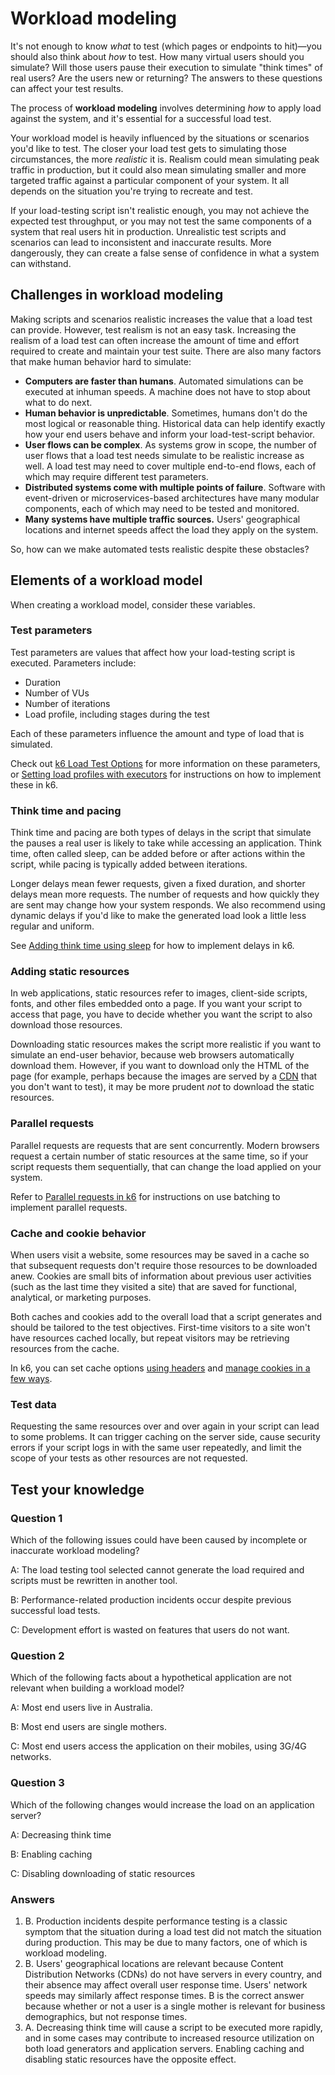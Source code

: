 # Workload modeling

It's not enough to know _what_ to test (which pages or endpoints to hit)&mdash;you should also think about _how_ to test. How many virtual users should you simulate? Will those users pause their execution to simulate "think times" of real users? Are the users new or returning? The answers to these questions can affect your test results.

The process of **workload modeling** involves determining *how* to apply load against the system, and it's essential for a successful load test.

Your workload model is heavily influenced by the situations or scenarios you'd like to test. The closer your load test gets to simulating those circumstances, the more *realistic* it is. Realism could mean simulating peak traffic in production, but it could also mean simulating smaller and more targeted traffic against a particular component of your system. It all depends on the situation you're trying to recreate and test.

If your load-testing script isn't realistic enough, you may not achieve the expected test throughput, or you may not test the same components of a system that real users hit in production. Unrealistic test scripts and scenarios can lead to inconsistent and inaccurate results. More dangerously, they can create a false sense of confidence in what a system can withstand.

## Challenges in workload modeling

Making scripts and scenarios realistic increases the value that a load test can provide. However, test realism is not an easy task. Increasing the realism of a load test can often increase the amount of time and effort required to create and maintain your test suite. There are also many factors that make human behavior hard to simulate:

- **Computers are faster than humans**. Automated simulations can be executed at inhuman speeds. A machine does not have to stop about what to do next.
- **Human behavior is unpredictable**. Sometimes, humans don't do the most logical or reasonable thing. Historical data can help identify exactly how your end users behave and inform your load-test-script behavior.
- **User flows can be complex**. As systems grow in scope, the number of user flows that a load test needs simulate to be realistic increase as well. A load test may need to cover multiple end-to-end flows, each of which may require different test parameters.
- **Distributed systems come with multiple points of failure**. Software with event-driven or microservices-based architectures have many modular components, each of which may need to be tested and monitored.
- **Many systems have multiple traffic sources.** Users' geographical locations and internet speeds affect the load they apply on the system.

So, how can we make automated tests realistic despite these obstacles?

## Elements of a workload model

When creating a workload model, consider these variables.

### Test parameters

Test parameters are values that affect how your load-testing script is executed. Parameters include:
- Duration
- Number of VUs
- Number of iterations
- Load profile, including stages during the test

Each of these parameters influence the amount and type of load that is simulated.

Check out [k6 Load Test Options](k6-Load-Test-Options.md) for more information on these parameters, or [Setting load profiles with executors](Setting-load-profiles-with-executors.md) for instructions on how to implement these in k6.

### Think time and pacing

Think time and pacing are both types of delays in the script that simulate the pauses a real user is likely to take while accessing an application. Think time, often called sleep, can be added before or after actions within the script, while pacing is typically added between iterations.

Longer delays mean fewer requests, given a fixed duration, and shorter delays mean more requests. The number of requests and how quickly they are sent may change how your system responds. We also recommend using dynamic delays if you'd like to make the generated load look a little less regular and uniform.

See [Adding think time using sleep](Adding-think-time-using-sleep.md) for how to implement delays in k6.

### Adding static resources

In web applications, static resources refer to images, client-side scripts, fonts, and other files embedded onto a page. If you want your script to access that page, you have to decide whether you want the script to also download those resources.

Downloading static resources makes the script more realistic if you want to simulate an end-user behavior, because web browsers automatically download them. However, if you want to download only the HTML of the page (for example, perhaps because the images are served by a [CDN](Performance-Testing-Terminology.md#CDN) that you don't want to test), it may be more prudent *not* to download the static resources.

### Parallel requests

Parallel requests are requests that are sent concurrently. Modern browsers request a certain number of static resources at the same time, so if your script requests them sequentially, that can change the load applied on your system.

Refer to [Parallel requests in k6](Parallel-requests-in-k6.md) for instructions on use batching to implement parallel requests.

### Cache and cookie behavior

When users visit a website, some resources may be saved in a cache so that subsequent requests don't require those resources to be downloaded anew. Cookies are small bits of information about previous user activities (such as the last time they visited a site) that are saved for functional, analytical, or marketing purposes.

Both caches and cookies add to the overall load that a script generates and should be tailored to the test objectives. First-time visitors to a site won't have resources cached locally, but repeat visitors may be retrieving resources from the cache.

In k6, you can set cache options [using headers](https://k6.io/docs/using-k6/http-requests/#making-http-requests) and [manage cookies in a few ways](https://k6.io/docs/examples/cookies-example/).

### Test data

Requesting the same resources over and over again in your script can lead to some problems. It can trigger caching on the server side, cause security errors if your script logs in with the same user repeatedly, and limit the scope of your tests as other resources are not requested.

## Test your knowledge

### Question 1

Which of the following issues could have been caused by incomplete or inaccurate workload modeling?

A: The load testing tool selected cannot generate the load required and scripts must be rewritten in another tool.

B: Performance-related production incidents occur despite previous successful load tests.

C: Development effort is wasted on features that users do not want.

### Question 2

Which of the following facts about a hypothetical application are not relevant when building a workload model?

A: Most end users live in Australia.

B: Most end users are single mothers.

C: Most end users access the application on their mobiles, using 3G/4G networks.

### Question 3

Which of the following changes would increase the load on an application server?

A: Decreasing think time

B: Enabling caching

C: Disabling downloading of static resources

### Answers

1. B. Production incidents despite performance testing is a classic symptom that the situation during a load test did not match the situation during production. This may be due to many factors, one of which is workload modeling.
2. B. Users' geographical locations are relevant because Content Distribution Networks (CDNs) do not have servers in every country, and their absence may affect overall user response time. Users' network speeds may similarly affect response times. B is the correct answer because whether or not a user is a single mother is relevant for business demographics, but not response times.
3. A. Decreasing think time will cause a script to be executed more rapidly, and in some cases may contribute to increased resource utilization on both load generators and application servers. Enabling caching and disabling static resources have the opposite effect.
